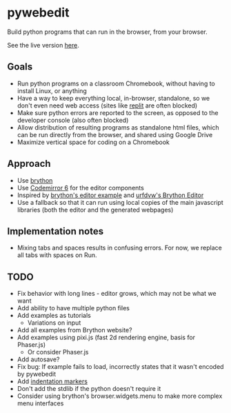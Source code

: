 # pywebedit

Build python programs that can run in the browser, from your browser.

See the live version [here](https://robotfantastic.org/pywebedit/).


## Goals

- Run python programs on a classroom Chromebook, without having to
  install Linux, or anything
- Have a way to keep everything local, in-browser, standalone, so we
  don't even need web access (sites like [replit](https://replit.com/)
  are often blocked)
- Make sure python errors are reported to the screen, as opposed to
  the developer console (also often blocked)
- Allow distribution of resulting programs as standalone html files,
  which can be run directly from the browser, and shared using Google
  Drive
- Maximize vertical space for coding on a Chromebook


## Approach

- Use [brython](https://www.brython.info/)
- Use [Codemirror 6](https://codemirror.net) for the editor components
- Inspired by [brython's editor
  example](https://www.brython.info/tests/editor.html?lang=en) and
  [urfdvw's Brython Editor](https://github.com/urfdvw/Brython-Editor)
- Use a fallback so that it can run using local copies of the main
  javascript libraries (both the editor and the generated webpages)


## Implementation notes

- Mixing tabs and spaces results in confusing errors. For now, we
  replace all tabs with spaces on Run.


## TODO

- Fix behavior with long lines - editor grows, which may not be what
  we want
- Add ability to have multiple python files
- Add examples as tutorials
  - Variations on input
- Add all examples from Brython website?
- Add examples using pixi.js (fast 2d rendering engine, basis for
  Phaser.js)
  - Or consider Phaser.js
- Add autosave?
- Fix bug: If example fails to load, incorrectly states that it wasn't
  encoded by pywebedit
- Add [indentation markers](https://github.com/replit/codemirror-indentation-markers)
- Don't add the stdlib if the python doesn't require it
- Consider using brython's browser.widgets.menu to make more complex
  menu interfaces

